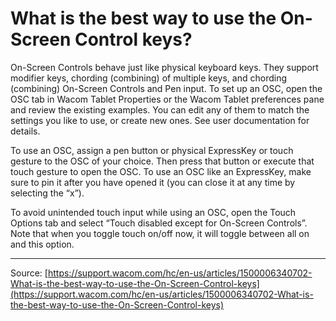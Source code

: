 # What is the best way to use the On-Screen Control keys?

On-Screen Controls behave just like physical keyboard keys. They support modifier keys, chording (combining) of multiple keys, and chording (combining) On-Screen Controls and Pen input.
To set up an OSC, open the OSC tab in Wacom Tablet Properties or the Wacom Tablet preferences pane and review the existing examples. You can edit any of them to match the settings you like to use, or create new ones. See user documentation for details.


To use an OSC, assign a pen button or physical ExpressKey or touch gesture to the OSC of your choice. Then press that button or execute that touch gesture to open the OSC.
To use an OSC like an ExpressKey, make sure to pin it after you have opened it (you can close it at any time by selecting the “x”).


To avoid unintended touch input while using an OSC, open the Touch Options tab and select “Touch disabled except for On-Screen Controls”. Note that when you toggle touch on/off now, it will toggle between all on and this option.

---
Source: [https://support.wacom.com/hc/en-us/articles/1500006340702-What-is-the-best-way-to-use-the-On-Screen-Control-keys](https://support.wacom.com/hc/en-us/articles/1500006340702-What-is-the-best-way-to-use-the-On-Screen-Control-keys)
